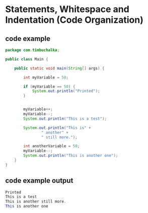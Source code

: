 # Statements, Whitespace and Indentation (Code Organization) 
## code example
```java
package com.timbuchalka;

public class Main {

    public static void main(String[] args) {

        int myVariable = 50;

        if (myVariable == 50) {
            System.out.println("Printed");
        }


        myVariable++;
        myVariable--;
        System.out.println("This is a test");

        System.out.println("This is" +
                " another" +
                " still more.");

        int anotherVariable = 50;
        myVariable--;
        System.out.println("This is another one");
    }
}


```
## code example output
```java
Printed
This is a test
This is another still more.
This is another one
```